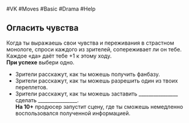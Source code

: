 #VK  #Moves #Basic #Drama #Help 
## Огласить чувства   
Когда ты выражаешь свои чувства и переживания  в страстном монологе, спроси каждого из зрителей,  сопереживает ли он тебе. Каждое «да» даёт тебе +1  к этому ходу.  
**При успехе** выбери одно.   
- Зрители расскажут, как ты можешь получить  фанбазу.   
- Зрители расскажут, как ты можешь разрешить  один из твоих переплетов.   
- Зрители расскажут, как ты можешь заставить  ________________ сделать ________________.  
**На 10+** продюсер запустит сцену, где ты сможешь немедленно воспользовался полученной информацией.